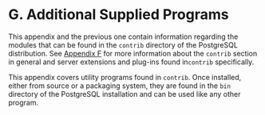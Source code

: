 # G. Additional Supplied Programs

This appendix and the previous one contain information regarding the modules that can be found in the `contrib` directory of the PostgreSQL distribution. See [Appendix F](https://www.postgresql.org/docs/10/static/contrib.html) for more information about the `contrib` section in general and server extensions and plug-ins found in`contrib` specifically.

This appendix covers utility programs found in `contrib`. Once installed, either from source or a packaging system, they are found in the `bin` directory of the PostgreSQL installation and can be used like any other program.
